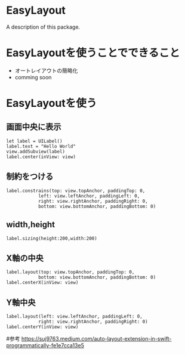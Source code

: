# EasyLayout

A description of this package.
# EasyLayoutを使うことでできること
* オートレイアウトの簡略化
* comming soon 

# EasyLayoutを使う

## 画面中央に表示
```
let label = UILabel()
label.text = "Hello World"
view.addSubview(label)
label.center(inView: view)

```

## 制約をつける
```
label.constrains(top: view.topAnchor, paddingTop: 0,
            left: view.leftAnchor, paddingLeft: 0,
            right: view.rightAnchor, paddingRight: 0,
            bottom: view.bottomAnchor, paddingBottom: 0)
``` 

## width,height
```
label.sizing(height:200,width:200)
```

## X軸の中央
``` 
label.layout(top: view.topAnchor, paddingTop: 0,
            bottom: view.bottomAnchor, paddingBottom: 0)
label.centerX(inView: view)

``` 

## Y軸中央
```
label.layout(left: view.leftAnchor, paddingLeft: 0,
            right: view.rightAnchor, paddingRight: 0)
label.centerY(inView: view)
```



#参考
https://suj9763.medium.com/auto-layout-extension-in-swift-programmatically-fe1e7cca13e5
